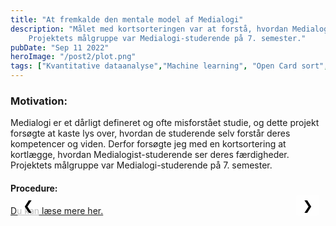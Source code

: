 ```yaml
---
title: "At fremkalde den mentale model af Medialogi"
description: "Målet med kortsorteringen var at forstå, hvordan Medialogist-studerende ser deres færdighedssæt. 
    Projektets målgruppe var Medialogi-studerende på 7. semester."
pubDate: "Sep 11 2022"
heroImage: "/post2/plot.png"
tags: ["Kvantitative dataanalyse","Machine learning", "Open Card sort", "UX"]
---
```

<!DOCTYPE html>
<html>
<head>
    <style>
        .mySlides {display:none;}
        .slideshow-container {
            max-width: auto;
            position: relative;
            margin: auto;
            max-height: 40vh; /* Keeps the container height consistent */
        }
        .slideshow-container img {
            width: auto; /* Image width adjusts based on container */
            max-height: 39vh;
        }
        /* Styles for navigation buttons */
        .nav-btn {
            position: absolute;
            top: 0%;
            transform: translateY(-50%);
            background-color: rgba(255, 255, 255, 0.7);
            border: none;
            color: black;
            cursor: pointer;
            font-size: 20px;
            padding: 5px 10px;
            z-index: 99;
            border-radius: 5px
        }
        .nav-btn:hover {
            background-color: rgba(255, 255, 255, 0.9);
        }
        .nav-prev {
            left: 10px;
        }
        .nav-next {
            right: 10px;
        }
    </style>
</head>
<body>
    <h3>Motivation:</h3>
        <p>
            Medialogi er et dårligt defineret og ofte misforstået studie, og dette projekt forsøgte at kaste lys over, hvordan de studerende selv forstår deres kompetencer og viden. Derfor forsøgte jeg med en kortsortering at kortlægge, hvordan Medialogist-studerende ser deres færdigheder. Projektets målgruppe var Medialogi-studerende på 7. semester.
        </p>
    <h4>Procedure:</h4>
    <div class="slideshow-container">
        <img class="mySlides" src="\post2\padlet2.jpg">
        <img class="mySlides" src="\post2\Picture1.png">
        <img class="mySlides" src="\post2\Picture2.png">
        <img class="mySlides" src="\post2\Picture3.png">
        <img class="mySlides" src="\post2\data1.png">
        <img class="mySlides" src="\post2\data2.png">
        <img class="mySlides" src="\post2\data3.png">
        <img class="mySlides" src="\post2\Picture4.png">
        <img class="mySlides" src="\post2\plot.png">
        <button class="nav-btn nav-prev">&#10094;</button>
        <button class="nav-btn nav-next">&#10095;</button>
    </div>
    <span id=imageText></span>
    <a href="https://drive.google.com/file/d/1lZIK004HxXRWm9noGXCy_Qyqk9v_8Fr3/view?usp=sharing" target="_blank">Du kan læse mere her.</a>

<script>
    var slideIndex = 1;
    const images = NumberOfImages()
    showSlides(slideIndex);
    
    function NumberOfImages() {
        var i;
        var slides = document.getElementsByClassName("mySlides");
        for (i = 0; i < slides.length; i++) {
        slides[i].style.display = "none";  
        }
        return slides.length
    }

    function showSlides(slideIndex) {
        var i;
        var slides = document.getElementsByClassName("mySlides");
        for (i = 0; i < slides.length; i++) {
            slides[i].style.display = "none";  
        }
        //slideIndex++;
        if (slideIndex > slides.length) {slideIndex = 1}    
        slides[slideIndex-1].style.display = "block";
        changeSpanText(slideIndex)
    }

    function nextImg() {
        if (slideIndex == images) {slideIndex = 1}
        else
        slideIndex = slideIndex + 1
        showSlides(slideIndex)
        changeSpanText(slideIndex)
    }

    function previousImg() {
        if (slideIndex == 1) {slideIndex = images}
        else
        slideIndex = slideIndex - 1
        showSlides(slideIndex)
        changeSpanText(slideIndex)
    }

    document.querySelector(".nav-next").addEventListener("click", nextImg);
    document.querySelector(".nav-prev").addEventListener("click", previousImg);

    function changeSpanText(imageIndex) {
        // Selecting the span element by its ID
        var spanElement = document.getElementById('imageText');
        var index = imageIndex - 1
        const imageTextArray = [
            "<b>Brainstorm i Padlet:</b> Under en workshop brainstormede vi omkring 150 kompetencer, som jeg filtrerede ned til 93, som jeg brugte i en åben kortsortering.",
            "<b>Åben kortsortering i Miro:</b> 15 deltagere fik skriftlige instruktioner og et eksempel på en sortering. Kortene var fordelt i tre bunker for at gøre det mere overskueligt.",
            "<b>Kortsorteringer:</b> Se billederne 3 og 4 for nogle eksempler.",
            "<b>Kortsorteringer:</b> Se billedene 3 og 4 for nogle eksempler",
            "<b>Standardisering af Kategorinavne:</b>  30 termer blev identificeret.",
            "<b>Standardisering af kategorinavne:</b>  30 termer blev identificeret.",
            "<b>Mønstre:</b>  Tælling af frekvensen af hvert kort pr. kategori. Nu kan K-means cluster-analyse anvendes.",
            "<b>K-means Cluster-analyse:</b> Seks centroid-klynger vælges gennem albue-princippet",
            "<b>De seks centroid-klynger:</b> design, projektarbejde, implementering, tekniske værktøjer, research og dataindsamling/analyse. <br><b>Refleksion:</b> Afhængigheden af kvantitative data betyder, at jeg ikke kan bekræfte, at min forståelse af deres sortering er korrekt, da jeg ikke udførte interviews med deltagerne. Ydermere har jeg kategoriseret sorteringerne, så min forståelse af Medialogi har haft en indflydelse på resultatet."
        ]
        // Changing the text content of the span element
        spanElement.innerHTML = imageTextArray[index];
}
</script>
</body>
</html>
